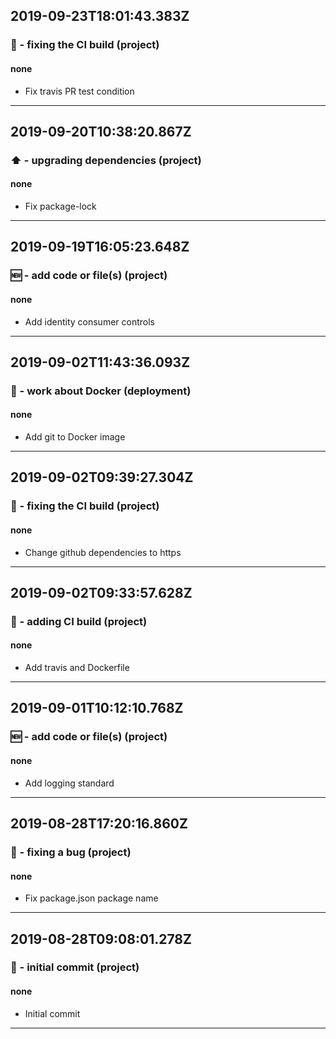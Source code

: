 ## 2019-09-23T18:01:43.383Z
### 💚 - fixing the CI build (project)

#### none

- Fix travis PR test condition

-----------------------------

## 2019-09-20T10:38:20.867Z
### ⬆️ - upgrading dependencies (project)

#### none

- Fix package-lock

-----------------------------

## 2019-09-19T16:05:23.648Z
### 🆕 - add code or file(s) (project)

#### none

- Add identity consumer controls

-----------------------------

## 2019-09-02T11:43:36.093Z
### 🐋 - work about Docker (deployment)

#### none

- Add git to Docker image

-----------------------------

## 2019-09-02T09:39:27.304Z
### 💚 - fixing the CI build (project)

#### none

- Change github dependencies to https

-----------------------------

## 2019-09-02T09:33:57.628Z
### 👷 - adding CI build (project)

#### none

- Add travis and Dockerfile

-----------------------------

## 2019-09-01T10:12:10.768Z
### 🆕 - add code or file(s) (project)

#### none

- Add logging standard

-----------------------------

## 2019-08-28T17:20:16.860Z
### 🐛 - fixing a bug (project)

#### none

- Fix package.json package name

-----------------------------

## 2019-08-28T09:08:01.278Z
### 🎉 - initial commit (project)

#### none

- Initial commit

-----------------------------


